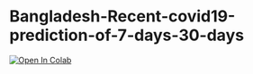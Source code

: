 # Bangladesh-Recent-covid19-prediction-of-7-days-30-days
[![Open In Colab](https://colab.research.google.com/assets/colab-badge.svg)](https://colab.research.google.com/github/Ibtesum-Sakib/Covid-Forecast-For-Bangladesh-on-a-Weekly-and-Monthly-Basis/blob/main/Recent_Covid_19_Prediction_of_Bangladesh.ipynb)
